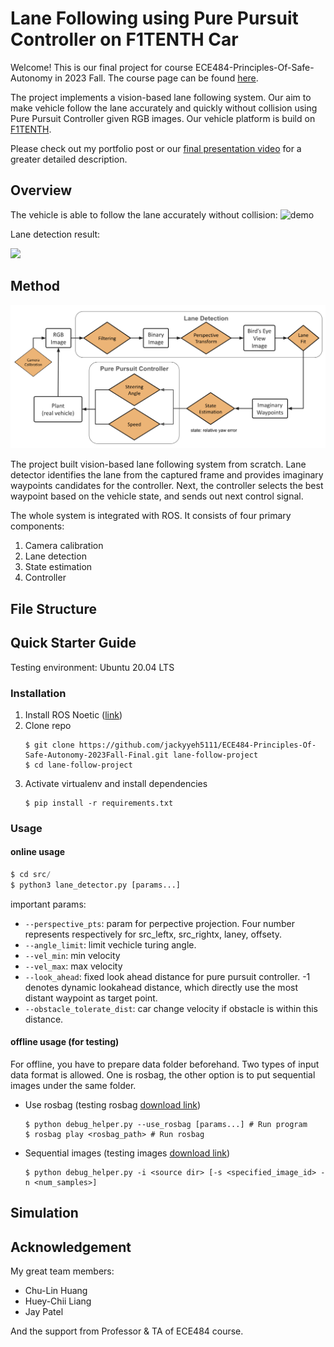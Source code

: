 # Lane Following using Pure Pursuit Controller on F1TENTH Car

Welcome! This is our final project for course ECE484-Principles-Of-Safe-Autonomy in 2023 Fall. The course page can be found [here](https://publish.illinois.edu/robotics-autonomy-resources/f1tenth/).

The project implements a vision-based lane following system. Our aim to make vehicle follow the lane accurately and quickly without collision using Pure Pursuit Controller given RGB images. Our vehicle platform is build on [F1TENTH](https://f1tenth.org/).

Please check out my portfolio post or our [final presentation video](https://www.youtube.com/watch?v=mselI6W_V-o) for a greater detailed description.

## Overview
The vehicle is able to follow the lane accurately without collision:
![demo](pics/demo.gif?raw=true  "demo")

Lane detection result:  

<img src='pics/lane_detect.gif' width='200'>

## Method
<img src='pics/diagram.png' width='750'>

The project built vision-based lane following system from scratch. Lane detector identifies the lane from the captured frame and provides imaginary waypoints candidates for the controller. Next, the controller selects the best waypoint based on the vehicle state, and sends out next control signal.

The whole system is integrated with ROS. It consists of four primary components:
1. Camera calibration
2. Lane detection
3. State estimation
4. Controller

## File Structure


## Quick Starter Guide
Testing environment: Ubuntu 20.04 LTS

### Installation
1. Install ROS Noetic ([link](https://wiki.ros.org/noetic/Installation/Ubuntu))
2. Clone repo
    ```
    $ git clone https://github.com/jackyyeh5111/ECE484-Principles-Of-Safe-Autonomy-2023Fall-Final.git lane-follow-project
    $ cd lane-follow-project
    ```
3. Activate virtualenv and install dependencies
    ```
    $ pip install -r requirements.txt
    ```

### Usage

#### online usage
```python
$ cd src/
$ python3 lane_detector.py [params...]
```

important params:
- `--perspective_pts`: param for perpective projection. Four number represents respectively for src_leftx, src_rightx, laney, offsety.
- `--angle_limit`: limit vechicle turing angle.
- `--vel_min`: min velocity
- `--vel_max`: max velocity
- `--look_ahead`: fixed look ahead distance for pure pursuit controller. -1 denotes dynamic lookahead distance, which directly use the most distant waypoint as target point.
- `--obstacle_tolerate_dist`: car change velocity if obstacle is within this distance.

#### offline usage (for testing)
For offline, you have to prepare data folder beforehand. Two types of input data format is allowed. One is rosbag, the other option is to put sequential images under the same folder.

- Use rosbag (testing rosbag [download link](https://uofi.box.com/s/ivq5gv9ffxyqpugf4f5c0p13gmado4pe))
    ```
    $ python debug_helper.py --use_rosbag [params...] # Run program
    $ rosbag play <rosbag_path> # Run rosbag
    ```
    
- Sequential images (testing images [download link](https://uofi.box.com/s/82lk65dg8a9vkvc4hn17ffag5car7dva))
    ```
    $ python debug_helper.py -i <source dir> [-s <specified_image_id> -n <num_samples>]
    ```

## Simulation

## Acknowledgement
My great team members:
- Chu-Lin Huang
- Huey-Chii Liang
- Jay Patel

And the support from Professor & TA of ECE484 course.